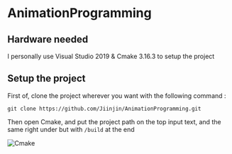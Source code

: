 # AnimationProgramming

## Hardware needed

I personally use Visual Studio 2019 & Cmake 3.16.3 to setup the project

## Setup the project
First of, clone the project wherever you want with the following command :

`git clone https://github.com/Jiinjin/AnimationProgramming.git`

Then open Cmake, and put the project path on the top input text, and the same right under but with `/build` at the end

![Cmake](http://prntscr.com/131yitm)
	